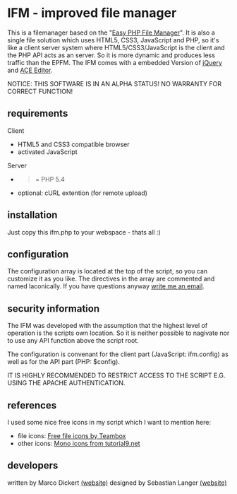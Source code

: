 # IFM - improved file manager
This is a filemanager based on the "[Easy PHP File Manager](http://epfm.misterunknown.de)". It is also a single file solution which uses HTML5, CSS3, JavaScript and PHP, so it's like a client server system where HTML5/CSS3/JavaScript is the client and the PHP API acts as an server. So it is more dynamic and produces less traffic than the EPFM.
The IFM comes with a embedded Version of [jQuery](http://jquery.com) and [ACE Editor](http://ace.c9.io).

NOTICE: THIS SOFTWARE IS IN AN ALPHA STATUS! NO WARRANTY FOR CORRECT FUNCTION!
## requirements
Client
  * HTML5 and CSS3 compatible browser
  * activated JavaScript

Server
  * >= PHP 5.4
  * optional: cURL extention (for remote upload)

## installation
Just copy this ifm.php to your webspace - thats all :)

## configuration
The configuration array is located at the top of the script, so you can customize it as you like. The directives in the array are commented and named laconically. If you have questions anyway [write me an email](mailto:marco@misterunknown.de).

## security information
The IFM was developed with the assumption that the highest level of operation is the scripts own location. So it is neither possible to nagivate nor to use any API function above the script root.

The configuration is convenant for the client part (JavaScript: ifm.config) as well as for the API part (PHP: $config).

IT IS HIGHLY RECOMMENDED TO RESTRICT ACCESS TO THE SCRIPT E.G. USING THE APACHE AUTHENTICATION.

## references
I used some nice free icons in my script which I want to mention here:
  * file icons: [Free file icons by Teambox](https://github.com/teambox/Free-file-icons)
  * other icons: [Mono icons from tutorial9.net](http://www.tutorial9.net/downloads/108-mono-icons-huge-set-of-minimal-icons/)

## developers
written by Marco Dickert [(website)](http://misterunknown.de)
designed by Sebastian Langer [(website)](http://sebastianl.de)
